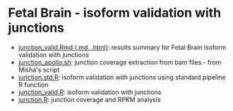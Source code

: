 Fetal Brain - isoform validation with junctions
===============================================
* [junction_valid.Rmd (.md, .html)](./junction_valid.md): results summary for Fetal Brain isoform validation with junctions 
* [junction_apollo.sh](./junction_apollo.sh): junction coverage extraction from bam files - from Misha's script
* [junction.std.R](./junction.std.R): isoform validation with junctions using standard pipeline R function    
* [junction_valid.R](./junction_valid.R): isoform validation with junctions 
* [junction.R](./junction.R): junction coverage and RPKM analysis
